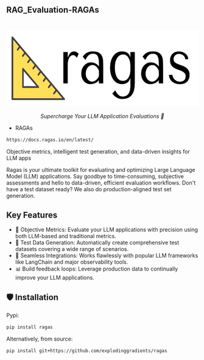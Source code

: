 ## RAG_Evaluation-RAGAs
<h1 align="center">
  <img style="vertical-align:middle" height="200"
  src="https://raw.githubusercontent.com/deepset-ai/haystack-integrations/main/logos/ragas.png">
</h1>
<p align="center">
  <i>Supercharge Your LLM Application Evaluations 🚀</i>
</p>



- RAGAs 

```bash
https://docs.ragas.io/en/latest/
```

Objective metrics, intelligent test generation, and data-driven insights for LLM apps

Ragas is your ultimate toolkit for evaluating and optimizing Large Language Model (LLM) applications. Say goodbye to time-consuming, subjective assessments and hello to data-driven, efficient evaluation workflows.
Don't have a test dataset ready? We also do production-aligned test set generation.

## Key Features

- 🎯 Objective Metrics: Evaluate your LLM applications with precision using both LLM-based and traditional metrics.
- 🧪 Test Data Generation: Automatically create comprehensive test datasets covering a wide range of scenarios.
- 🔗 Seamless Integrations: Works flawlessly with popular LLM frameworks like LangChain and major observability tools.
- 📊 Build feedback loops: Leverage production data to continually improve your LLM applications.

## :shield: Installation

Pypi: 

```bash
pip install ragas
```

Alternatively, from source:

```bash
pip install git+https://github.com/explodinggradients/ragas
```
